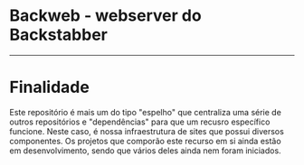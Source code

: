 # Backweb - webserver do Backstabber

------------

# Finalidade

Este repositório é mais um do tipo "espelho" que centraliza uma série de outros repositórios e "dependências" para que um recusro específico funcione. Neste caso, é nossa infraestrutura de sites que possui diversos componentes. Os projetos que comporão este recurso em si ainda estão em desenvolvimento, sendo que vários deles ainda nem foram iniciados.